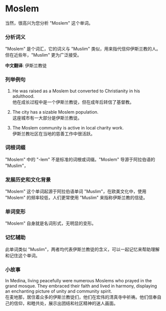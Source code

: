 # Moslem

当然，很高兴为您分析 "Moslem" 这个单词。

  

### 分析词义

  

"Moslem" 是个词汇，它的词义与 "Muslim" 类似，用来指代信仰伊斯兰教的人。但在近些年，"Muslim" 更为广泛接受。

  

**中文翻译**: 伊斯兰教徒

  

### 列举例句

  

1.  He was raised as a Moslem but converted to Christianity in his adulthood.  
    他在成长过程中是一个伊斯兰教徒，但在成年后转信了基督教。
    
      
    
2.  The city has a sizable Moslem population.  
    这座城市有一大部分是伊斯兰教徒。
    
      
    
3.  The Moslem community is active in local charity work.  
    伊斯兰教社区在当地的慈善工作中很活跃。
    
      
    

  

### 词根词缀

  

"Moslem" 中的 "-lem" 不是标准的词根或词缀。"Moslem" 导源于阿拉伯语的 "Muslim"，

  

### 发展历史和文化背景

  

"Moslem" 这个单词起源于阿拉伯语单词 "Muslim"，在欧美文化中，使用 "Moslem" 的频率较低，人们更常使用 "Muslim" 来指称伊斯兰教的信徒。

  

### 单词变形

  

"Moslem" 自身就是名词形式，无明显的变形。

  

### 记忆辅助

  

此单词类似 "Muslim"，两者均代表伊斯兰教徒的含义，可以一起记忆来帮助理解和记住这个单词。

  

### 小故事

  

In Medina, living peacefully were numerous Moslems who prayed in the grand mosque. They embraced their faith and lived in harmony, displaying an enchanting picture of unity and community spirit.  
在麦地那，居住着众多的伊斯兰教徒们，他们在宏伟的清真寺中祈祷。他们信奉自己的信仰，和睦共处，展示出团结和社区精神的迷人画面。
